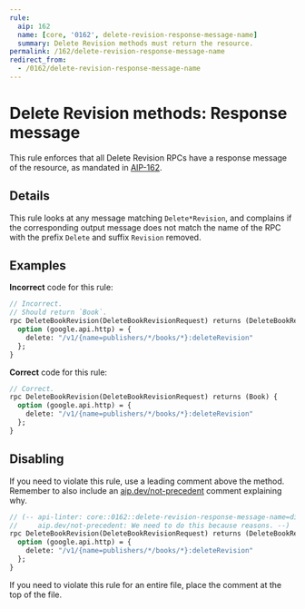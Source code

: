 ```yaml
---
rule:
  aip: 162
  name: [core, '0162', delete-revision-response-message-name]
  summary: Delete Revision methods must return the resource.
permalink: /162/delete-revision-response-message-name
redirect_from:
  - /0162/delete-revision-response-message-name
---
```


# Delete Revision methods: Response message

This rule enforces that all Delete Revision RPCs have a response message of
the resource, as mandated in [AIP-162][].

## Details

This rule looks at any message matching `Delete*Revision`, and complains
if the corresponding output message does not match the name of the RPC with the
prefix `Delete` and suffix `Revision` removed.

## Examples

**Incorrect** code for this rule:

```proto
// Incorrect.
// Should return `Book`.
rpc DeleteBookRevision(DeleteBookRevisionRequest) returns (DeleteBookRevisionResponse) {
  option (google.api.http) = {
    delete: "/v1/{name=publishers/*/books/*}:deleteRevision"
  };
}
```

**Correct** code for this rule:

```proto
// Correct.
rpc DeleteBookRevision(DeleteBookRevisionRequest) returns (Book) {
  option (google.api.http) = {
    delete: "/v1/{name=publishers/*/books/*}:deleteRevision"
  };
}
```

## Disabling

If you need to violate this rule, use a leading comment above the method.
Remember to also include an [aip.dev/not-precedent][] comment explaining why.

```proto
// (-- api-linter: core::0162::delete-revision-response-message-name=disabled
//     aip.dev/not-precedent: We need to do this because reasons. --)
rpc DeleteBookRevision(DeleteBookRevisionRequest) returns (DeleteBookRevisionResponse) {
  option (google.api.http) = {
    delete: "/v1/{name=publishers/*/books/*}:deleteRevision"
  };
}
```

If you need to violate this rule for an entire file, place the comment at the
top of the file.

[aip-162]: https://aip.dev/162
[aip.dev/not-precedent]: https://aip.dev/not-precedent
